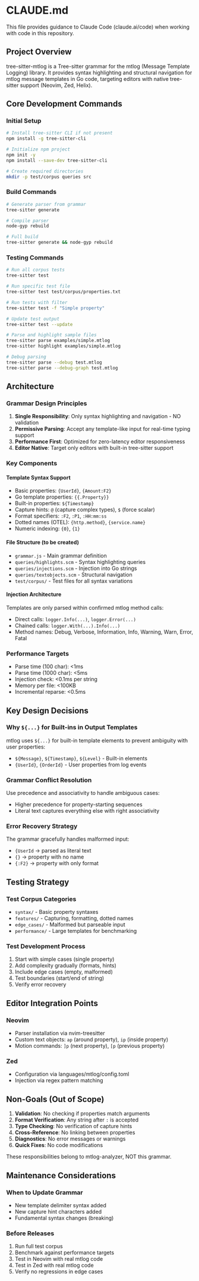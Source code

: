 # CLAUDE.md

This file provides guidance to Claude Code (claude.ai/code) when working with code in this repository.

## Project Overview

tree-sitter-mtlog is a Tree-sitter grammar for the mtlog (Message Template Logging) library. It provides syntax highlighting and structural navigation for mtlog message templates in Go code, targeting editors with native tree-sitter support (Neovim, Zed, Helix).

## Core Development Commands

### Initial Setup
```bash
# Install tree-sitter CLI if not present
npm install -g tree-sitter-cli

# Initialize npm project
npm init -y
npm install --save-dev tree-sitter-cli

# Create required directories
mkdir -p test/corpus queries src
```

### Build Commands
```bash
# Generate parser from grammar
tree-sitter generate

# Compile parser
node-gyp rebuild

# Full build
tree-sitter generate && node-gyp rebuild
```

### Testing Commands
```bash
# Run all corpus tests
tree-sitter test

# Run specific test file
tree-sitter test test/corpus/properties.txt

# Run tests with filter
tree-sitter test -f "Simple property"

# Update test output
tree-sitter test --update

# Parse and highlight sample files
tree-sitter parse examples/simple.mtlog
tree-sitter highlight examples/simple.mtlog

# Debug parsing
tree-sitter parse --debug test.mtlog
tree-sitter parse --debug-graph test.mtlog
```

## Architecture

### Grammar Design Principles
1. **Single Responsibility**: Only syntax highlighting and navigation - NO validation
2. **Permissive Parsing**: Accept any template-like input for real-time typing support
3. **Performance First**: Optimized for zero-latency editor responsiveness
4. **Editor Native**: Target only editors with built-in tree-sitter support

### Key Components

#### Template Syntax Support
- Basic properties: `{UserId}`, `{Amount:F2}`
- Go template properties: `{{.Property}}`
- Built-in properties: `${Timestamp}`
- Capture hints: `@` (capture complex types), `$` (force scalar)
- Format specifiers: `:F2`, `:P1`, `:HH:mm:ss`
- Dotted names (OTEL): `{http.method}`, `{service.name}`
- Numeric indexing: `{0}`, `{1}`

#### File Structure (to be created)
- `grammar.js` - Main grammar definition
- `queries/highlights.scm` - Syntax highlighting queries
- `queries/injections.scm` - Injection into Go strings
- `queries/textobjects.scm` - Structural navigation
- `test/corpus/` - Test files for all syntax variations

#### Injection Architecture
Templates are only parsed within confirmed mtlog method calls:
- Direct calls: `logger.Info(...)`, `logger.Error(...)`
- Chained calls: `logger.With(...).Info(...)`
- Method names: Debug, Verbose, Information, Info, Warning, Warn, Error, Fatal

### Performance Targets
- Parse time (100 char): <1ms
- Parse time (1000 char): <5ms
- Injection check: <0.1ms per string
- Memory per file: <100KB
- Incremental reparse: <0.5ms

## Key Design Decisions

### Why `${...}` for Built-ins in Output Templates
mtlog uses `${...}` for built-in template elements to prevent ambiguity with user properties:
- `${Message}`, `${Timestamp}`, `${Level}` - Built-in elements
- `{UserId}`, `{OrderId}` - User properties from log events

### Grammar Conflict Resolution
Use precedence and associativity to handle ambiguous cases:
- Higher precedence for property-starting sequences
- Literal text captures everything else with right associativity

### Error Recovery Strategy
The grammar gracefully handles malformed input:
- `{UserId` → parsed as literal text
- `{}` → property with no name
- `{:F2}` → property with only format

## Testing Strategy

### Test Corpus Categories
- `syntax/` - Basic property syntaxes
- `features/` - Capturing, formatting, dotted names
- `edge_cases/` - Malformed but parseable input
- `performance/` - Large templates for benchmarking

### Test Development Process
1. Start with simple cases (single property)
2. Add complexity gradually (formats, hints)
3. Include edge cases (empty, malformed)
4. Test boundaries (start/end of string)
5. Verify error recovery

## Editor Integration Points

### Neovim
- Parser installation via nvim-treesitter
- Custom text objects: `ap` (around property), `ip` (inside property)
- Motion commands: `]p` (next property), `[p` (previous property)

### Zed
- Configuration via languages/mtlog/config.toml
- Injection via regex pattern matching

## Non-Goals (Out of Scope)

1. **Validation**: No checking if properties match arguments
2. **Format Verification**: Any string after `:` is accepted
3. **Type Checking**: No verification of capture hints
4. **Cross-Reference**: No linking between properties
5. **Diagnostics**: No error messages or warnings
6. **Quick Fixes**: No code modifications

These responsibilities belong to mtlog-analyzer, NOT this grammar.

## Maintenance Considerations

### When to Update Grammar
- New template delimiter syntax added
- New capture hint characters added
- Fundamental syntax changes (breaking)

### Before Releases
1. Run full test corpus
2. Benchmark against performance targets
3. Test in Neovim with real mtlog code
4. Test in Zed with real mtlog code
5. Verify no regressions in edge cases